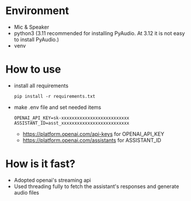 # Environment
- Mic & Speaker
- python3 (3.11 recommended for installing PyAudio. At 3.12 it is not easy to install PyAudio.)
- venv

# How to use
- install all requirements
  ```
  pip install -r requirements.txt
  ```

- make .env file and set needed items
  ```
  OPENAI_API_KEY=sk-xxxxxxxxxxxxxxxxxxxxxxxxxx
  ASSISTANT_ID=asst_xxxxxxxxxxxxxxxxxxxxxxxxxx
  ```
  - https://platform.openai.com/api-keys for OPENAI_API_KEY
  - https://platform.openai.com/assistants for ASSISTANT_ID

# How is it fast?
- Adopted openai's streaming api
- Used threading fully to fetch the assistant's responses and generate audio files
